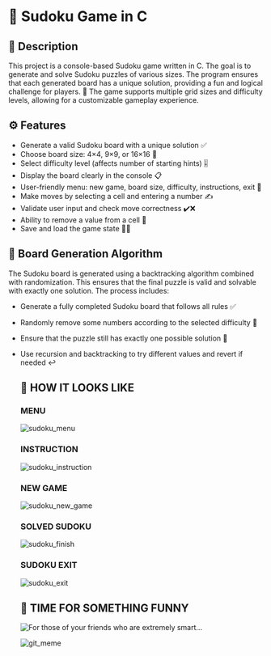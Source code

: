 # 🧩 Sudoku Game in C

## 🎯 Description
This project is a console-based Sudoku game written in C. The goal is to generate and solve Sudoku puzzles of various sizes. 
The program ensures that each generated board has a unique solution, providing a fun and logical challenge for players. 🧠
The game supports multiple grid sizes and difficulty levels, allowing for a customizable gameplay experience.

## ⚙️ Features
- Generate a valid Sudoku board with a unique solution ✅
- Choose board size: 4×4, 9×9, or 16×16 🔢
- Select difficulty level (affects number of starting hints) 🎚️
- Display the board clearly in the console 📋
- User-friendly menu: new game, board size, difficulty, instructions, exit 🧾
- Make moves by selecting a cell and entering a number ✍️
- Validate user input and check move correctness ✔️❌
- Ability to remove a value from a cell 🧼
- Save and load the game state 💾📂

## 🧮 Board Generation Algorithm
The Sudoku board is generated using a backtracking algorithm combined with randomization. This ensures that the final puzzle is valid and solvable with exactly one solution. 
The process includes:
- Generate a fully completed Sudoku board that follows all rules ✅
- Randomly remove some numbers according to the selected difficulty 🎲
- Ensure that the puzzle still has exactly one possible solution 🔐
- Use recursion and backtracking to try different values and revert if needed ↩️

  ## 👀 HOW IT LOOKS LIKE

  ### MENU
  ![sudoku_menu](https://github.com/user-attachments/assets/f94accb3-3114-4cef-af5f-ddf4fc13aa60)

  ### INSTRUCTION
  ![sudoku_instruction](https://github.com/user-attachments/assets/093cf6d4-f53d-4c8b-b2a7-18470ceecdbc)

  ### NEW GAME
  ![sudoku_new_game](https://github.com/user-attachments/assets/940e4718-1a28-47a5-8cd8-956660cbd5a7)

  ### SOLVED SUDOKU
  ![sudoku_finish](https://github.com/user-attachments/assets/b5151711-1e7e-4ed8-83b3-9b5aeb4d0433)

  ### SUDOKU EXIT
  ![sudoku_exit](https://github.com/user-attachments/assets/522c85b3-feb8-473a-8909-df71dc831d8e)


  ## 🤣 TIME FOR SOMETHING FUNNY
  ![For those of your friends who are extremely smart…](https://github.com/user-attachments/assets/d7124b82-30c7-42e5-b241-a57d19b4ab2d)


  ![git_meme](https://github.com/user-attachments/assets/8fbe920a-953a-44d9-8266-6dad59574fe8)




